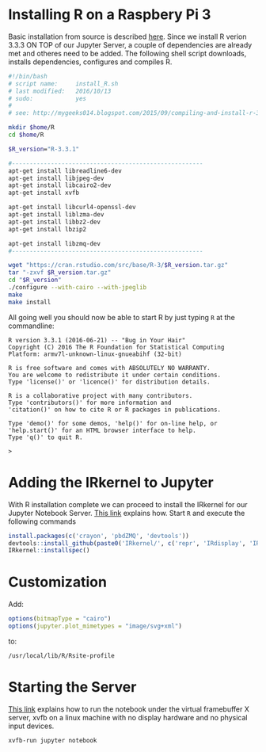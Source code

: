 
# Installing R on a Raspbery Pi 3

Basic installation from source is described [here](http://mygeeks014.blogspot.com/2015/09/compiling-and-install-r-312-32-bit-in.html). Since we install R verion 3.3.3 ON TOP of our Jupyter Server, a couple of dependencies are already met and otheres need to be added. The following shell script downloads, installs dependencies, configures and compiles R.

```bash
#!/bin/bash
# script name:     install_R.sh
# last modified:   2016/10/13
# sudo:            yes
# 
# see: http://mygeeks014.blogspot.com/2015/09/compiling-and-install-r-312-32-bit-in.html

mkdir $home/R
cd $home/R

$R_version="R-3.3.1"

#------------------------------------------------------
apt-get install libreadline6-dev 
apt-get install libjpeg-dev 
apt-get install libcairo2-dev
apt-get install xvfb

apt-get install libcurl4-openssl-dev
apt-get install liblzma-dev
apt-get install libbz2-dev
apt-get install lbzip2

apt-get install libzmq-dev
#------------------------------------------------------

wget "https://cran.rstudio.com/src/base/R-3/$R_version.tar.gz"
tar "-zxvf $R_version.tar.gz"
cd "$R_version"
./configure --with-cairo --with-jpeglib
make
make install
```

All going well you should now be able to start R by just typing ```R``` at the commandline:

```
R version 3.3.1 (2016-06-21) -- "Bug in Your Hair"
Copyright (C) 2016 The R Foundation for Statistical Computing
Platform: armv7l-unknown-linux-gnueabihf (32-bit)

R is free software and comes with ABSOLUTELY NO WARRANTY.
You are welcome to redistribute it under certain conditions.
Type 'license()' or 'licence()' for distribution details.

R is a collaborative project with many contributors.
Type 'contributors()' for more information and
'citation()' on how to cite R or R packages in publications.

Type 'demo()' for some demos, 'help()' for on-line help, or
'help.start()' for an HTML browser interface to help.
Type 'q()' to quit R.

> 
```

# Adding the IRkernel to Jupyter

With R installation complete we can proceed to install the IRkernel for our Jupyter Notebook Server. [This link](https://irkernel.github.io/installation/#linux-panel) explains how. Start ```R``` and execute the following commands

```R
install.packages(c('crayon', 'pbdZMQ', 'devtools'))
devtools::install_github(paste0('IRkernel/', c('repr', 'IRdisplay', 'IRkernel')))
IRkernel::installspec()
```

# Customization

Add:

```R
options(bitmapType = "cairo")
options(jupyter.plot_mimetypes = "image/svg+xml")
```

to:

```
/usr/local/lib/R/Rsite-profile
```

# Starting the Server

[This link](http://stackoverflow.com/questions/37999772/how-to-run-jupyter-rkernel-notebook-with-inline-graphics-on-machine-without-disp) explains how to run the notebook under the virtual framebuffer X server, xvfb on a linux machine with no display hardware and no physical input devices.

```bash
xvfb-run jupyter notebook
```
